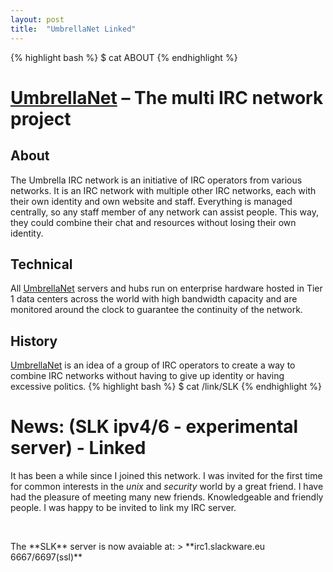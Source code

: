 ```yaml
---
layout: post
title:  "UmbrellaNet Linked"
---
```

{% highlight bash %}
$ cat ABOUT
{% endhighlight %}
# [UmbrellaNet] – The multi IRC network project
## About
The Umbrella IRC network is an initiative of IRC operators from various networks. It is an IRC network with multiple other IRC networks, each with their own identity and own website and staff. Everything is managed centrally, so any staff member of any network can assist people. This way, they could combine their chat and resources without losing their own identity.
## Technical
All [UmbrellaNet] servers and hubs run on enterprise hardware hosted in Tier 1 data centers across the world with high bandwidth capacity and are monitored around the clock to guarantee the continuity of the network.
## History
[UmbrellaNet] is an idea of a group of IRC operators to create a way to combine IRC networks without having to give up identity or having excessive politics.
{% highlight bash %}
$ cat /link/SLK
{% endhighlight %}
# News: (SLK ipv4/6 - experimental server) - Linked
It has been a while since I joined this network. I was invited for the first time for common interests in the *unix* and *security* world by a great friend. I have had the pleasure of meeting many new friends. Knowledgeable and friendly people. I was happy to be invited to link my IRC server.
<p>&nbsp;</p>
The **SLK** server is now avaiable at:
> **irc1.slackware.eu 6667/6697(ssl)**

[UmbrellaNet]: https://umbrellanet.org/
